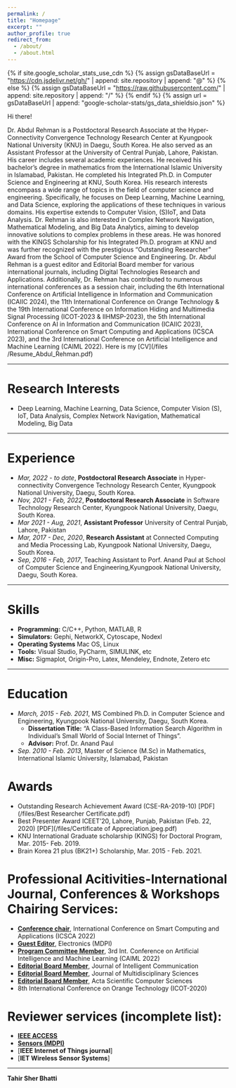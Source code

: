 ```yaml
---
permalink: /
title: "Homepage"
excerpt: ""
author_profile: true
redirect_from: 
  - /about/
  - /about.html
---
```


{% if site.google_scholar_stats_use_cdn %}
{% assign gsDataBaseUrl = "https://cdn.jsdelivr.net/gh/" | append: site.repository | append: "@" %}
{% else %}
{% assign gsDataBaseUrl = "https://raw.githubusercontent.com/" | append: site.repository | append: "/" %}
{% endif %}
{% assign url = gsDataBaseUrl | append: "google-scholar-stats/gs_data_shieldsio.json" %}

<span class='anchor' id='about-me'></span>


Hi there!

Dr. Abdul Rehman is a Postdoctoral Research Associate at the Hyper-Connectivity Convergence Technology Research
Center at Kyungpook National University (KNU) in Daegu, South Korea. He also served as an Assistant Professor at
the University of Central Punjab, Lahore, Pakistan. His career includes several academic experiences. He received his
bachelor’s degree in mathematics from the International Islamic University in Islamabad, Pakistan. He completed his
Integrated Ph.D. in Computer Science and Engineering at KNU, South Korea. His research interests encompass a wide
range of topics in the field of computer science and engineering. Specifically, he focuses on Deep Learning, Machine
Learning, and Data Science, exploring the applications of these techniques in various domains. His expertise extends to
Computer Vision, (S)IoT, and Data Analysis. Dr. Rehman is also interested in Complex Network Navigation, Mathematical
Modeling, and Big Data Analytics, aiming to develop innovative solutions to complex problems in these areas. He was
honored with the KINGS Scholarship for his Integrated Ph.D. program at KNU and was further recognized with the
prestigious “Outstanding Researcher” Award from the School of Computer Science and Engineering. Dr. Abdul Rehman
is a guest editor and Editorial Board member for various international journals, including Digital Technologies Research
and Applications. Additionally, Dr. Rehman has contributed to numerous international conferences as a session chair,
including the 6th International Conference on Artificial Intelligence in Information and Communication (ICAIIC 2024),
the 11th International Conference on Orange Technology & the 19th International Conference on Information Hiding
and Multimedia Signal Processing (ICOT-2023 & IIHMSP-2023), the 5th International Conference on AI in Information
and Communication (ICAIIC 2023), International Conference on Smart Computing and Applications (ICSCA 2023), and the
3rd International Conference on Artificial Intelligence and Machine Learning (CAIML 2022). Here is my [CV](/files
/Resume_Abdul_Rehman.pdf)

---

# Research Interests
- Deep Learning, Machine Learning, Data Science, Computer Vision (S), IoT, Data Analysis, Complex Network Navigation, Mathematical Modeling, Big Data

---

# Experience
- *Mar, 2022 - to date*, **Postdoctoral Research Associate** in Hyper-connectivity Convergence Technology Research Center, Kyungpook National University, Daegu, South Korea.
- *Nov, 2021 - Feb, 2022*, **Postdoctoral Research Associate** in Software Technology Research Center, Kyungpook National University, Daegu, South Korea.
- *Mar 2021 - Aug, 2021*, **Assistant Professor** University of Central Punjab, Lahore, Pakistan
- *Mar, 2017 - Dec, 2020*, **Research Assistant** at Connected Computing and Media Processing Lab, Kyungpook National University, Daegu, South Korea.
- *Sep, 2016 - Feb, 2017*, Teaching Assistant to Porf. Anand Paul at School of Computer Science and Engineering,Kyungpook National University, Daegu, South Korea.

---

# Skills
- **Programming:** C/C++, Python, MATLAB, R
- **Simulators:** Gephi, NetworkX, Cytoscape, Nodexl
- **Operating Systems** Mac OS, Linux
- **Tools:** Visual Studio, PyCharm, SIMULINK, etc
- **Misc:** Sigmaplot, Origin-Pro, Latex, Mendeley, Endnote, Zetero etc

---

# Education
- *March, 2015 - Feb. 2021*, MS Combined Ph.D. in Computer Science and Engineering, Kyungpook National University, Daegu, South Korea.
  - **Dissertation Title:** “A Class-Based Information Search Algorithm in Individual’s Small World of Social Internet of Things”.
  - **Advisor:** Prof. Dr. Anand Paul
- *Sep. 2010 - Feb. 2013*, Master of Science (M.Sc) in Mathematics, International Islamic University, Islamabad, Pakistan

# Awards
- Outstanding Research Achievement Award (CSE-RA-2019-10) [PDF](/files/Best Researcher Certificate.pdf)
- Best Presenter Award ICEET’20, Lahore, Punjab, Pakistan (Feb. 22, 2020) [PDF](/files/Certificate of Appreciation.jpeg.pdf)
- KNU International Graduate scholarship (KINGS) for Doctoral Program, Mar. 2015- Feb. 2019.
- Brain Korea 21 plus (BK21+) Scholarship, Mar. 2015 - Feb. 2021.

# Professional Acitivities-International Journal, Conferences & Workshops Chairing Services:

- [**Conference chair**](https://icsca2022.com/), International Conference on Smart Computing and Applications (ICSCA 2022)
- [**Guest Editor**](https://www.mdpi.com/journal/electronics/special_issues/49ZADXLAE1), Electronics (MDPI)
- [**Program Committee Member**](https://www.itcse2022.org/caiml/committee), 3rd Int. Conference on Artificial Intelligence and Machine Learning (CAIML 2022)
- [**Editorial Board Member**](https://ojs.ukscip.com/index.php/jic/about/editorialTeam), Journal of Intelligent Communication
- [**Editorial Board Member**](https://www.multidisciplines.com/journal_teams/dr-abdul-rehman/), Journal of Multidisciplinary Sciences
- [**Editorial Board Member**](https://actascientific.com/ASCS-EB.php), Acta Scientific Computer Sciences
- 8th International Conference on Orange Technology (ICOT-2020)

# Reviewer services (incomplete list):

- [**IEEE ACCESS**](https://ieeexplore.ieee.org/xpl/RecentIssue.jsp?punumber=6287639)
- [**Sensors (MDPI)**](https://www.mdpi.com/journal/sensors)
- [**IEEE Internet of Things journal**]
- [**IET Wireless Sensor Systems**]
 
---
**Tahir Sher Bhatti**
